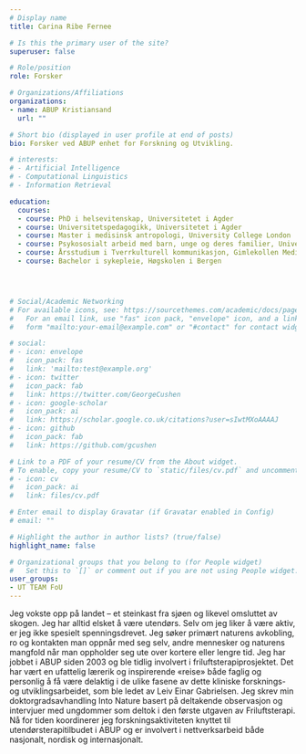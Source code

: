 ```yaml
---
# Display name
title: Carina Ribe Fernee

# Is this the primary user of the site?
superuser: false

# Role/position
role: Forsker

# Organizations/Affiliations
organizations:
- name: ABUP Kristiansand
  url: ""

# Short bio (displayed in user profile at end of posts)
bio: Forsker ved ABUP enhet for Forskning og Utvikling.

# interests:
# - Artificial Intelligence
# - Computational Linguistics
# - Information Retrieval

education:
  courses:
  - course: PhD i helsevitenskap, Universitetet i Agder
  - course: Universitetspedagogikk, Universitetet i Agder
  - course: Master i medisinsk antropologi, University College London
  - course: Psykososialt arbeid med barn, unge og deres familier, Universitetet i Agder
  - course: Årsstudium i Tverrkulturell kommunikasjon, Gimlekollen Mediehøgskole
  - course: Bachelor i sykepleie, Høgskolen i Bergen




# Social/Academic Networking
# For available icons, see: https://sourcethemes.com/academic/docs/page-builder/#icons
#   For an email link, use "fas" icon pack, "envelope" icon, and a link in the
#   form "mailto:your-email@example.com" or "#contact" for contact widget.

# social:
# - icon: envelope
#   icon_pack: fas
#   link: 'mailto:test@example.org'
# - icon: twitter
#   icon_pack: fab
#   link: https://twitter.com/GeorgeCushen
# - icon: google-scholar
#   icon_pack: ai
#   link: https://scholar.google.co.uk/citations?user=sIwtMXoAAAAJ
# - icon: github
#   icon_pack: fab
#   link: https://github.com/gcushen

# Link to a PDF of your resume/CV from the About widget.
# To enable, copy your resume/CV to `static/files/cv.pdf` and uncomment the lines below.
# - icon: cv
#   icon_pack: ai
#   link: files/cv.pdf

# Enter email to display Gravatar (if Gravatar enabled in Config)
# email: ""

# Highlight the author in author lists? (true/false)
highlight_name: false

# Organizational groups that you belong to (for People widget)
#   Set this to `[]` or comment out if you are not using People widget.
user_groups:
- UT TEAM FoU
---
```


Jeg vokste opp på landet – et steinkast fra sjøen og likevel omsluttet av skogen. Jeg har alltid elsket å være utendørs. Selv om jeg liker å være aktiv, er jeg ikke spesielt spenningsdrevet. Jeg søker primært naturens avkobling, ro og kontakten man oppnår med seg selv, andre mennesker og naturens mangfold når man oppholder seg ute over kortere eller lengre tid. Jeg har jobbet i ABUP siden 2003 og ble tidlig involvert i friluftsterapiprosjektet. Det har vært en ufattelig lærerik og inspirerende «reise» både faglig og personlig å få være delaktig i de ulike fasene av dette kliniske forsknings- og utviklingsarbeidet, som ble ledet av Leiv Einar Gabrielsen. Jeg skrev min doktorgradsavhandling Into Nature basert på deltakende observasjon og intervjuer med ungdommer som deltok i den første utgaven av Friluftsterapi. Nå for tiden koordinerer jeg forskningsaktiviteten knyttet til utendørsterapitilbudet i ABUP og er involvert i nettverksarbeid både nasjonalt, nordisk og internasjonalt.
